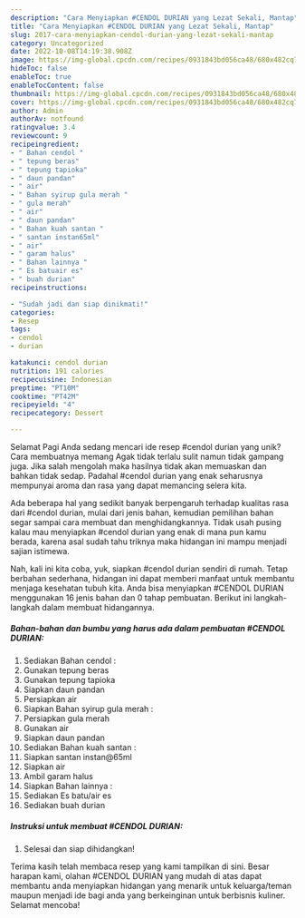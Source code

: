 ```yaml
---
description: "Cara Menyiapkan #CENDOL DURIAN yang Lezat Sekali, Mantap"
title: "Cara Menyiapkan #CENDOL DURIAN yang Lezat Sekali, Mantap"
slug: 2017-cara-menyiapkan-cendol-durian-yang-lezat-sekali-mantap
category: Uncategorized
date: 2022-10-08T14:19:38.908Z
image: https://img-global.cpcdn.com/recipes/0931843bd056ca48/680x482cq70/cendol-durian-foto-resep-utama.jpg
hideToc: false
enableToc: true
enableTocContent: false
thumbnail: https://img-global.cpcdn.com/recipes/0931843bd056ca48/680x482cq70/cendol-durian-foto-resep-utama.jpg
cover: https://img-global.cpcdn.com/recipes/0931843bd056ca48/680x482cq70/cendol-durian-foto-resep-utama.jpg
author: Admin
authorAv: notfound
ratingvalue: 3.4
reviewcount: 9
recipeingredient:
- " Bahan cendol "
- " tepung beras"
- " tepung tapioka"
- " daun pandan"
- " air"
- " Bahan syirup gula merah "
- " gula merah"
- " air"
- " daun pandan"
- " Bahan kuah santan "
- " santan instan65ml"
- " air"
- " garam halus"
- " Bahan lainnya "
- " Es batuair es"
- " buah durian"
recipeinstructions:

- "Sudah jadi dan siap dinikmati!"
categories:
- Resep
tags:
- cendol
- durian

katakunci: cendol durian 
nutrition: 191 calories
recipecuisine: Indonesian
preptime: "PT10M"
cooktime: "PT42M"
recipeyield: "4"
recipecategory: Dessert

---
```



Selamat Pagi Anda sedang mencari ide resep #cendol durian yang unik? Cara membuatnya memang Agak tidak terlalu sulit namun tidak gampang juga. Jika salah mengolah maka hasilnya tidak akan memuaskan dan bahkan tidak sedap. Padahal #cendol durian yang enak seharusnya mempunyai aroma dan rasa yang dapat memancing selera kita.




Ada beberapa hal yang sedikit banyak berpengaruh terhadap kualitas rasa dari #cendol durian, mulai dari jenis bahan, kemudian pemilihan bahan segar sampai cara membuat dan menghidangkannya. Tidak usah pusing kalau mau menyiapkan #cendol durian yang enak di mana pun kamu berada, karena asal sudah tahu triknya maka hidangan ini mampu menjadi sajian istimewa.


Nah, kali ini kita coba, yuk, siapkan #cendol durian sendiri di rumah. Tetap berbahan sederhana, hidangan ini dapat memberi manfaat untuk membantu menjaga kesehatan tubuh kita. Anda bisa menyiapkan #CENDOL DURIAN menggunakan 16 jenis bahan dan 0 tahap pembuatan. Berikut ini langkah-langkah dalam membuat hidangannya.

<!--inarticleads1-->

##### Bahan-bahan dan bumbu yang harus ada dalam pembuatan #CENDOL DURIAN:

1. Sediakan  Bahan cendol :
1. Gunakan  tepung beras
1. Gunakan  tepung tapioka
1. Siapkan  daun pandan
1. Persiapkan  air
1. Siapkan  Bahan syirup gula merah :
1. Persiapkan  gula merah
1. Gunakan  air
1. Siapkan  daun pandan
1. Sediakan  Bahan kuah santan :
1. Siapkan  santan instan@65ml
1. Siapkan  air
1. Ambil  garam halus
1. Siapkan  Bahan lainnya :
1. Sediakan  Es batu/air es
1. Sediakan  buah durian




<!--inarticleads2-->

##### Instruksi untuk membuat #CENDOL DURIAN:


1. Selesai dan siap dihidangkan!



Terima kasih telah membaca resep yang kami tampilkan di sini. Besar harapan kami, olahan #CENDOL DURIAN yang mudah di atas dapat membantu anda menyiapkan hidangan yang menarik untuk keluarga/teman maupun menjadi ide bagi anda yang berkeinginan untuk berbisnis kuliner. Selamat mencoba!
